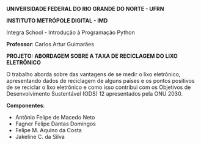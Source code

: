 **UNIVERSIDADE FEDERAL DO RIO GRANDE DO NORTE - UFRN**

**INSTITUTO METRÓPOLE DIGITAL - IMD**

Integra School - Introdução à Programação Python

**Professor**: Carlos Artur Guimarães

**PROJETO: ABORDAGEM SOBRE A TAXA DE RECICLAGEM DO LIXO ELETRÔNICO**

O trabalho aborda sobre das vantagens de se medir o lixo eletrônico, apresentando dados de reciclagem de alguns países e os pontos positivos de se reciclar o lixo eletrônico e como isso contribui com os Objetivos de Desenvolvimento Sustentável (ODS) 12 apresentados pela ONU 2030.

**Componentes**:

<ul>
  <li>Antônio Felipe de Macedo Neto</li>
  <li>Fagner Felipe Dantas Domingos</li>
  <li>Felipe M. Aquino da Costa</li>
  <li>Jakeline C. da Silva</li>
<ul>
